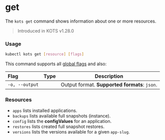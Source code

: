 # get

The `kots get` command shows information about one or more resources.

> Introduced in KOTS v1.28.0

### Usage
```bash
kubectl kots get [resource] [flags]
```

This command supports all [global flags](kots-cli-global-flags) and also:

| Flag                 | Type | Description |
|:----------------------|------|-------------|
| `-o, --output` | |   Output format. **Supported formats**: `json`. |

### Resources

* `apps` lists installed applications.
* `backups` lists available full snapshots (instance).
* `config` lists the **configValues** for an application.
* `restores` lists created full snapshot restores.
* `versions` lists the versions available for a given `app-slug`.
